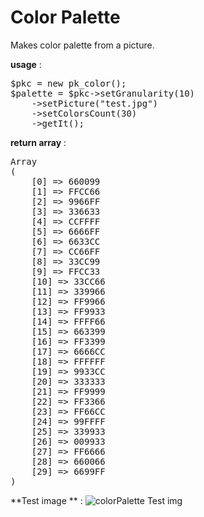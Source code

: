 # Color Palette&nbsp;

Makes color palette from a picture.

**usage** :

<pre>
$pkc = new pk_color();
$palette = $pkc->setGranularity(10)
    ->setPicture("test.jpg")
    ->setColorsCount(30)
    ->getIt();
</pre>

**return array** :

<pre>
Array
(
    [0] => 660099
    [1] => FFCC66
    [2] => 9966FF
    [3] => 336633
    [4] => CCFFFF
    [5] => 6666FF
    [6] => 6633CC
    [7] => CC66FF
    [8] => 33CC99
    [9] => FFCC33
    [10] => 33CC66
    [11] => 339966
    [12] => FF9966
    [13] => FF9933
    [14] => FFFF66
    [15] => 663399
    [16] => FF3399
    [17] => 6666CC
    [18] => FFFFFF
    [19] => 9933CC
    [20] => 333333
    [21] => FF9999
    [22] => FF3366
    [23] => FF66CC
    [24] => 99FFFF
    [25] => 339933
    [26] => 009933
    [27] => FF6666
    [28] => 660066
    [29] => 6699FF
)
</pre>

**Test image ** : ![colorPalette Test img]()